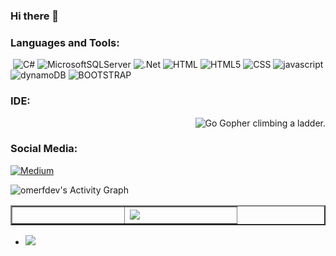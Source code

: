 ### Hi there 👋


<!-- Languages and Tools -->
<h3 align="left">Languages and Tools:</h3>
<p align="left" witdh="320" height="320">
   <img src="https://img.shields.io/badge/go-%2300ADD8.svg?style=for-the-badge&logo=go&logoColor=white" alt="">
  <img src="https://img.shields.io/badge/c%23-%23239120.svg?style=for-the-badge&amp;logo=c-sharp&amp;logoColor=white" alt="C#"> 
  <img src="https://img.shields.io/badge/Microsoft%20SQL%20Server-CC2927?style=for-the-badge&amp;logo=microsoft%20sql%20server&amp;logoColor=white" alt="MicrosoftSQLServer"> 
  <img src="https://img.shields.io/badge/.NET-Core-5C2D91?style=for-the-badge&amp;logo=.net&amp;logoColor=white" alt=".Net"> 
  <img src="https://img.shields.io/badge/HTML-239120?style=for-the-badge&logo=html5&logoColor=white" alt="HTML">
  <img src="https://img.shields.io/badge/HTML5-E34F26?style=for-the-badge&logo=html5&logoColor=white" alt="HTML5"> 
  <img src="https://img.shields.io/badge/CSS-239120?&style=for-the-badge&logo=css3&logoColor=white" alt="CSS"> 
  <img src="https://img.shields.io/badge/javascript-%23323330.svg?style=for-the-badge&logo=javascript&logoColor=%23F7DF1E" alt="javascript">  
  <img src="https://img.shields.io/badge/Amazon%20DynamoDB-4053D6?style=for-the-badge&logo=Amazon%20DynamoDB&logoColor=white" alt="dynamoDB">  
  <img src="https://img.shields.io/badge/bootstrap-%238511FA.svg?style=for-the-badge&logo=bootstrap&logoColor=white" alt="BOOTSTRAP">
  <img src="https://img.shields.io/badge/JWT-black?style=for-the-badge&logo=JSON%20web%20tokens" alt=""> 
 
  <img src="https://img.shields.io/badge/react-%2320232a.svg?style=for-the-badge&logo=react&logoColor=%2361DAFB" alt=""> 
  <img src="https://img.shields.io/badge/AWS-%23FF9900.svg?style=for-the-badge&logo=amazon-aws&logoColor=white" alt=""> 
  <img src="https://img.shields.io/badge/github%20pages-121013?style=for-the-badge&logo=github&logoColor=white" alt=""> 
  <img src="https://img.shields.io/badge/azure-%230072C6.svg?style=for-the-badge&logo=microsoftazure&logoColor=white" alt=""> 
  <img src="https://img.shields.io/badge/-Swagger-%23Clojure?style=for-the-badge&logo=swagger&logoColor=white" alt="">   
    <img src="https://img.shields.io/badge/-signalR-%23323330?style=for-the-badge&logo=signalR&logoColor=white" alt="">   
    <img src="https://img.shields.io/badge/figma-%23F24E1E.svg?style=for-the-badge&logo=figma&logoColor=white" alt="">
   <img src="https://img.shields.io/badge/docker-%230db7ed.svg?style=for-the-badge&logo=docker&logoColor=white" alt="">
  
</p>
<h3 align="left">IDE:</h3>
<p align="left" witdh="320" height="320">
   <img src="https://img.shields.io/badge/GoLand-0f0f0f?&style=for-the-badge&logo=goland&logoColor=whitE" alt="">  
  <img src="https://img.shields.io/badge/Visual%20Studio-5C2D91.svg?style=for-the-badge&logo=visual-studio&logoColor=white" alt="">  
  <img src="https://img.shields.io/badge/Visual%20Studio%20Code-0078d7.svg?style=for-the-badge&logo=visual-studio-code&logoColor=white" alt="">    
    <img align="right" class="Hero-gopherLadder" src="https://go.dev/images/gophers/ladder.svg" alt="Go Gopher climbing a ladder.">
</p>
<h3 align="left">Social Media:</h3>
<p align="left" witdh="320" height="320">
 <a href="https://medium.com/@omerfdev" target="_blank"><img src="https://img.shields.io/badge/Medium-12100E?style=for-the-badge&logo=medium&logoColor="alt="Medium"></a>  
</p> 
<table border="2px solid white" align="left">
<td width="10%" align="left">
</br>
<img src="https://github-readme-streak-stats.herokuapp.com/?user=omerfdev&amp;theme=radical&amp;hide_border=false" alt="">
</td>
<td width="10%" align="center">
<img  align="left"  src="https://github-readme-stats.anuraghazra1.vercel.app/api/top-langs/?username=omerfdev&theme=radical&hide_border=true&no-bg=true&no-frame=true&langs_count=10"/>
</td>
</picture>
   <img align="left" alt="omerfdev's Activity Graph" src="https://github-readme-activity-graph.vercel.app/graph/?username=omerfdev&bg_color=1F222E&color=F8D866&line=F85D7F&point=FFFFFF&hide_border=true" />
</table>


+ [![](https://visitcount.itsvg.in/api?id=omerdev&label=Profile%20Views&icon=1&pretty=true)](https://visitcount.itsvg.in)




<!--
**omerfdev/omerfdev** is a ✨ _special_ ✨ repository because its `README.md` (this file) appears on your GitHub profile.

Here are some ideas to get you started:

- 🔭 I’m currently working on .Net Environments
- 🌱 I’m currently learning .Net, Sql, Web..
- 👯 I’m looking to collaborate on ...
- 🤔 I’m looking for help with ...
- 💬 Ask me about ...
- 📫 How to reach me: ...
- 😄 Pronouns: ...
- ⚡ Fun fact: ...

-->

